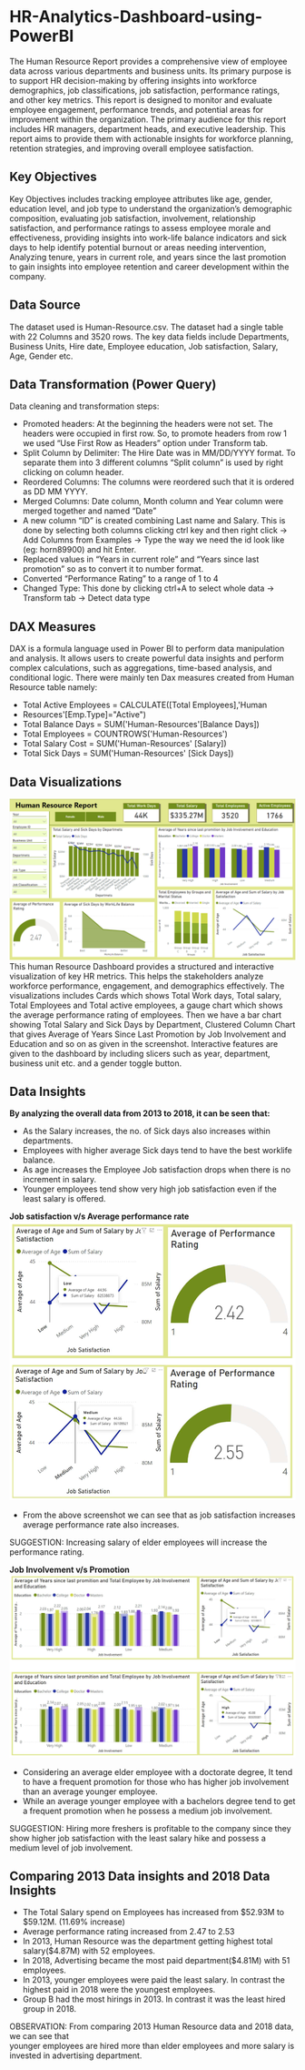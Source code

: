 # HR-Analytics-Dashboard-using-PowerBI
The Human Resource Report provides a comprehensive view of employee data across various  departments and business units. Its primary purpose is to support HR decision-making by offering  insights into workforce demographics, job classifications, job satisfaction, performance ratings, and other key metrics. This report is designed to monitor and evaluate  employee engagement, performance trends, and potential areas for improvement within the organization. The primary audience for this report includes HR managers, department heads, and executive leadership. This report aims to provide them with actionable insights for workforce planning, retention strategies, and improving overall employee satisfaction. 

## Key Objectives
Key Objectives includes tracking employee attributes like age, gender, education level, and job type to understand the organization’s demographic composition, evaluating job satisfaction, involvement, relationship satisfaction, and performance ratings to assess employee morale and effectiveness, providing insights into work-life balance indicators and sick days to help identify potential burnout or areas needing intervention, Analyzing tenure, years in current role, and years since the last promotion to gain insights into employee retention and career development within the company.

## Data Source
The dataset used is Human-Resource.csv. The dataset had a single table with 22 Columns and 3520  rows. The key data fields include Departments, Business Units, Hire date, Employee education, Job satisfaction, Salary, Age, Gender etc.

## Data Transformation (Power Query)
Data cleaning and transformation steps:
- Promoted headers: At the beginning the headers were not set. The headers were occupied in first row. So, to promote headers from row 1 we used “Use First Row as Headers” option under Transform tab. 
- Split Column by Delimiter: The Hire Date was in MM/DD/YYYY format. To separate them into 3 different columns “Split column” is used by right clicking on column header. 
- Reordered Columns: The columns were reordered such that it is ordered as DD MM YYYY. 
- Merged Columns: Date column, Month column and Year column were merged together and named “Date” 
- A new column “ID” is created combining Last name and Salary. This is done by selecting both columns clicking ctrl key and then right click -> Add Columns from Examples -> Type the way we need the id look like (eg: horn89900) and hit Enter.
-  Replaced values in “Years in current role” and “Years since last promotion”  so as to convert it to number format. 
- Converted “Performance Rating” to a range of 1 to 4
- Changed Type: This done by clicking ctrl+A to select whole data -> Transform tab -> Detect data type

## DAX Measures
DAX is a formula language used in Power BI to perform data manipulation and analysis. It allows users to create powerful data insights and perform complex calculations, such as aggregations, time-based analysis, and conditional logic. There were mainly ten Dax measures created from Human Resource table namely: 
- Total Active Employees = CALCULATE([Total Employees],'Human 
- Resources'[Emp.Type]="Active") 
- Total Balance Days = SUM('Human-Resources'[Balance Days]) 
- Total Employees = COUNTROWS('Human-Resources') 
- Total Salary Cost = SUM('Human-Resources' [Salary]) 
- Total Sick Days = SUM('Human-Resources' [Sick Days]) 

## Data Visualizations
![Dashboard Overview](images/Dashboard.png)
This human Resource Dashboard provides a structured and interactive visualization of key HR metrics. This helps the stakeholders analyze workforce performance, engagement, and demographics effectively.  The visualizations includes Cards which shows Total Work days, Total salary, Total Employees and Total active employees, a gauge chart which shows the average performance rating of employees. Then we have a bar chart showing Total Salary and Sick Days by Department, Clustered Column Chart that gives Average of Years Since Last Promotion by Job Involvement and Education and so on as given in the screenshot. Interactive features are given to the dashboard by including slicers such as year, department, business unit etc. and a gender toggle button.

## Data Insights
**By analyzing the overall data from 2013 to 2018, it can be seen that:**
- As the Salary increases, the no. of Sick days also increases within departments. 
- Employees with higher average Sick days tend to have the best worklife balance. 
- As age increases the Employee Job satisfaction drops when there is no increment in salary. 
- Younger employees tend show very high job satisfaction even if the least salary is offered.

**Job satisfaction v/s Average performance rate**
![Average performance rate](images/performance-rate.png)
- From the above screenshot we can see that as job satisfaction increases average performance rate also increases.

SUGGESTION: Increasing salary of elder employees will increase the performance rating.

**Job Involvement v/s Promotion**
![Promotion](images/job-involvement.png)
- Considering an average elder employee with a doctorate degree, It tend to have a frequent promotion for those who has higher job involvement than an average younger employee. 
- While an average younger employee with a bachelors degree tend to get a frequent promotion when he possess a medium job involvement.

SUGGESTION: Hiring more freshers is profitable to the company since they show higher job satisfaction with the least salary hike and possess a medium level of job involvement.

## Comparing 2013 Data insights and 2018 Data Insights
- The Total Salary spend on Employees has increased from $52.93M to $59.12M. (11.69% increase) 
- Average performance rating increased from 2.47 to 2.53 
- In 2013, Human Resource was the department getting highest total salary($4.87M) with 52 employees. 
- In 2018, Advertising became the most paid department($4.81M) with 51 employees.  
- In 2013, younger employees were paid the least salary. In contrast the highest paid in 2018 were the youngest employees. 
- Group B had the most hirings in 2013. In contrast it was the least hired group in 2018.

OBSERVATION: From comparing 2013 Human Resource data and 2018 data, we can see that  
younger employees are hired more than elder employees and more salary is invested in advertising 
department.
